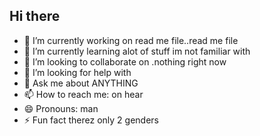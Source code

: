 ## Hi there 

- 🔭 I’m currently working on read me file..read me file
- 🌱 I’m currently learning alot of stuff im not familiar with
- 👯 I’m looking to collaborate on .nothing right now
- 🤔 I’m looking for help with
- 💬 Ask me about ANYTHING
- 📫 How to reach me: on hear 
- 😄 Pronouns: man
- ⚡ Fun fact therez only 2 genders


